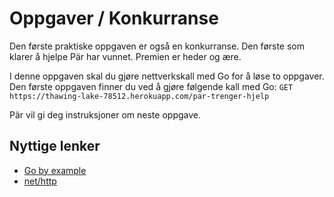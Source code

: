 # Oppgaver / Konkurranse
Den første praktiske oppgaven er også en konkurranse. Den første som klarer å hjelpe Pär har vunnet. Premien er heder og ære. 

I denne oppgaven skal du gjøre nettverkskall med Go for å løse to oppgaver. Den første oppgaven finner du ved å gjøre følgende kall med Go: `GET https://thawing-lake-78512.herokuapp.com/par-trenger-hjelp`


Pär vil gi deg instruksjoner om neste oppgave. 


## Nyttige lenker
- [Go by example](https://gobyexample.com/)
- [net/http](https://pkg.go.dev/net/http)
